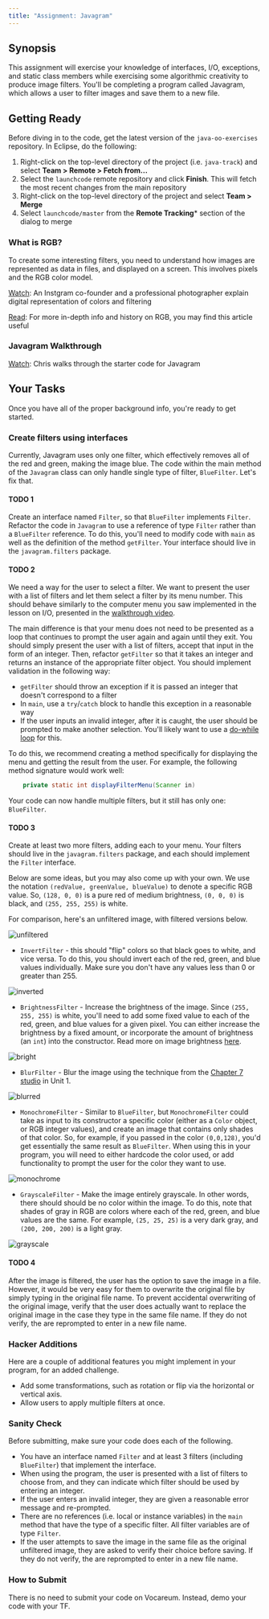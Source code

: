 ```yaml
---
title: "Assignment: Javagram"
---
```


## Synopsis

This assignment will exercise your knowledge of interfaces, I/O, exceptions, and static class members while exercising some algorithmic creativity to produce image filters. You'll be completing a program called Javagram, which allows a user to filter images and save them to a new file.

## Getting Ready

Before diving in to the code, get the latest version of the `java-oo-exercises` repository. In Eclipse, do the following:

1. Right-click on the top-level directory of the project (i.e. `java-track`) and select **Team > Remote > Fetch from...**
2. Select the `launchcode` remote repository and click **Finish**. This will fetch the most recent changes from the main repository
3. Right-click on the top-level directory of the project and select **Team > Merge**
4. Select `launchcode/master` from the **Remote Tracking*** section of the dialog to merge

### What is RGB?

To create some interesting filters, you need to understand how images are represented as data in files, and displayed on a screen. This involves pixels and the RGB color model.

[Watch][rgb-vid]: An Instgram co-founder and a professional photographer explain digital representation of colors and filtering

[Read][rgb-wiki]: For more in-depth info and history on RGB, you may find this article useful

### Javagram Walkthrough

[Watch][javagram-walkthrough]: Chris walks through the starter code for Javagram

## Your Tasks

Once you have all of the proper background info, you're ready to get started.

### Create filters using interfaces

Currently, Javagram uses only one filter, which effectively removes all of the red and green, making the image blue. The code within the main method of the `Javagram` class can only handle single type of filter, `BlueFilter`. Let's fix that.

#### TODO 1

Create an interface named `Filter`, so that `BlueFilter` implements `Filter`. Refactor the code in `Javagram` to use a reference of type `Filter` rather than a `BlueFilter` reference. To do this, you'll need to modify code with `main` as well as the definition of the method `getFilter`. Your interface should live in the `javagram.filters` package.

#### TODO 2

We need a way for the user to select a filter. We want to present the user with a list of filters and let them select a filter by its menu number. This should behave similarly to the computer menu you saw implemented in the lesson on I/O, presented in the [walkthrough video][io-walkthrough].

The main difference is that your menu does not need to be presented as a loop that continues to prompt the user again and again until they exit. You should simply present the user with a list of filters, accept that input in the form of an integer. Then, refactor `getFilter` so that it takes an integer and returns an instance of the appropriate filter object. You should implement validation in the following way:

- `getFilter` should throw an exception if it is passed an integer that doesn't correspond to a filter
- In `main`, use a `try`/`catch` block to handle this exception in a reasonable way
- If the user inputs an invalid integer, after it is caught, the user should be prompted to make another selection. You'll likely want to use a [do-while loop][do-while] for this.

To do this, we recommend creating a method specifically for displaying the menu and getting the result from the user. For example, the following method signature would work well:

```java
    private static int displayFilterMenu(Scanner in)
```

Your code can now handle multiple filters, but it still has only one: `BlueFilter`.

#### TODO 3

Create at least two more filters, adding each to your menu. Your filters should live in the `javagram.filters` package, and each should implement the `Filter` interface.

Below are some ideas, but you may also come up with your own. We use the notation `(redValue, greenValue, blueValue)` to denote a specific RGB value. So, `(128, 0, 0)` is a pure red of medium brightness, `(0, 0, 0)` is black, and `(255, 255, 255)` is white.

For comparison, here's an unfiltered image, with filtered versions below.

![unfiltered](mentorcenter.jpg)

- `InvertFilter` - this should "flip" colors so that black goes to white, and vice versa. To do this, you should invert each of the red, green, and blue values individually. Make sure you don't have any values less than 0 or greater than 255.

![inverted](mentorcenter-inverted.jpg)

- `BrightnessFilter` - Increase the brightness of the image. Since `(255, 255, 255)` is white, you'll need to add some fixed value to each of the red, green, and blue values for a given pixel. You can either increase the brightness by a fixed amount, or incorporate the amount of brightness (an `int`) into the constructor. Read more on image brightness [here][brightness-tutorial].

![bright](mentorcenter-bright.jpg)

- `BlurFilter` - Blur the image using the technique from the [Chapter 7 studio][unit1-ch7-studio] in Unit 1.

![blurred](mentorcenter-blur.jpg)

- `MonochromeFilter` - Similar to `BlueFilter`, but `MonochromeFilter` could take as input to its constructor a specific color (either as a `Color` object, or RGB integer values), and create an image that contains only shades of that color. So, for example, if you passed in the color `(0,0,128)`, you'd get essentially the same result as `BlueFilter`. When using this in your program, you will need to either hardcode the color used, or add functionality to prompt the user for the color they want to use.

![monochrome](mentorcenter-mono.jpg)

- `GrayscaleFilter` - Make the image entirely grayscale. In other words, there should should be no color within the image. To do this, note that shades of gray in RGB are colors where each of the red, green, and blue values are the same. For example, `(25, 25, 25)` is a very dark gray, and `(200, 200, 200)` is a light gray.

![grayscale](mentorcenter-grayscale.jpg)

#### TODO 4

After the image is filtered, the user has the option to save the image in a file. However, it would be very easy for them to overwrite the original file by simply typing in the original file name. To prevent accidental overwriting of the original image, verify that the user does actually want to replace the original image in the case they type in the same file name. If they do not verify, the are reprompted to enter in a new file name.

### Hacker Additions

Here are a couple of additional features you might implement in your program, for an added challenge.

- Add some transformations, such as rotation or flip via the horizontal or vertical axis.
- Allow users to apply multiple filters at once.

### Sanity Check

Before submitting, make sure your code does each of the following.

- You have an interface named `Filter` and at least 3 filters (including `BlueFilter`) that implement the interface.
- When using the program, the user is presented with a list of filters to choose from, and they can indicate which filter should be used by entering an integer.
- If the user enters an invalid integer, they are given a reasonable error message and re-prompted.
- There are no references (i.e. local or instance variables) in the `main` method that have the type of a specific filter. All filter variables are of type `Filter`.
- If the user attempts to save the image in the same file as the original unfiltered image, they are asked to verify their choice before saving. If they do not verify, the are reprompted to enter in a new file name.

### How to Submit

There is no need to submit your code on Vocareum. Instead, demo your code with your TF.


[rgb-vid]: https://www.youtube.com/watch?v=15aqFQQVBWU
[rgb-wiki]: https://en.wikipedia.org/wiki/RGB_color_model
[io-walkthrough]: https://www.youtube.com/watch?v=XgVCx2VWKcA
[do-while]: https://docs.oracle.com/javase/tutorial/java/nutsandbolts/while.html
[unit1-ch7-studio]: https://learn.launchcode.org/runestone/static/thinkcspy/Studios/Chapter7.html
[brightness-tutorial]: https://www.tutorialspoint.com/dip/brightness_and_contrast.htm
[javagram-walkthrough]: https://youtu.be/WwrkB_Tw8fY
